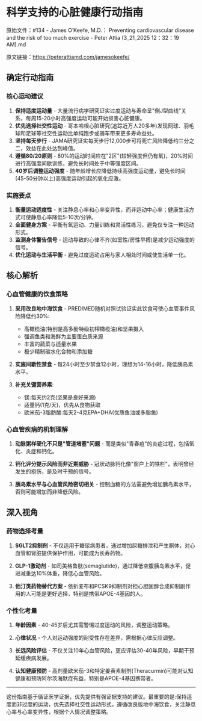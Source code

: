 # 科学支持的心脏健康行动指南

原始文件：#134 - James O’Keefe, M.D.： Preventing cardiovascular disease and the risk of too much exercise - Peter Attia (3_21_2025 12：32：19 AM).md

原文链接：https://peterattiamd.com/jamesokeefe/

## 确定行动指南

### 核心运动建议
1. **保持适度运动量** - 大量流行病学研究证实过度运动与寿命呈"倒J型曲线"关系，每周15-20小时高强度运动可能开始损害心脏健康。
2. **优先选择社交性运动** - 哥本哈根心脏研究(追踪近万人20多年)发现网球、羽毛球和足球等社交性运动比单纯跑步或骑车带来更多寿命益处。
3. **坚持每天步行** - JAMA研究证实每天步行12,000步可将死亡风险降低约三分之二，效益在此处达到峰值。
4. **遵循80/20原则** - 80%的运动时间应在"2区"(较轻强度但仍有氧)，20%时间进行高强度间歇训练，避免长时间处于中等强度区间。
5. **40岁后调整运动强度** - 随年龄增长应降低持续高强度运动量，避免长时间(45-50分钟以上)高强度运动引起的氧化应激。

### 实施要点
1. **衡量运动适度性** - 关注静息心率和心率变异性，而非运动中心率；健康生活方式可使静息心率降低5-10次/分钟。
2. **全面健身方案** - 平衡有氧运动、力量训练和灵活性练习，避免仅专注一种运动形式。
3. **监测身体警告信号** - 运动导致的心律不齐(如室性/房性早搏)是减少运动强度的信号。
4. **优化运动与生活平衡** - 避免过度运动占用与家人相处时间或使生活单一化。

## 核心解析

### 心血管健康的饮食策略
1. **采用改良地中海饮食** - PREDIMED随机对照试验证实此饮食可使心血管事件风险降低约30%:
   - 高橄榄油(特别是高多酚特级初榨橄榄油)和坚果摄入
   - 强调鱼类和海鲜为主要蛋白质来源
   - 丰富的蔬菜与适量水果
   - 极少精制碳水化合物和添加糖

2. **实施间歇性禁食** - 每24小时至少禁食12小时，理想为14-16小时，降低胰岛素水平。

3. **补充关键营养素**:
   - 镁:每天约2克(坚果是良好来源)
   - 适量钙(1克/天)，优先从食物获取
   - 欧米茄-3脂肪酸:每天2-4克EPA+DHA(优质鱼油或多脂鱼)

### 心血管疾病的机制理解
1. **动脉粥样硬化不只是"管道堵塞"问题** - 而是类似"青春痘"的炎症过程，包括氧化、炎症和钙化。

2. **钙化评分提示风险而非近期威胁** - 冠状动脉钙化像"窗户上的铁栏"，表明曾经发生的损伤，是及时干预的信号。

3. **胰岛素水平与心血管风险密切相关** - 控制血糖的方法需避免增加胰岛素水平，否则可能增加而非降低风险。

## 深入视角

### 药物选择考量
1. **SGLT2抑制剂** - 不仅适用于糖尿病患者，通过增加尿糖排泄和产生酮体，对心血管和肾脏提供保护作用，可能成为长寿药物。

2. **GLP-1激动剂** - 如司美格鲁肽(semaglutide)，通过降低空腹胰岛素水平，促进减重达10%体重，降低心血管风险。

3. **他汀类药物替代方案** - 依折麦布和PCSK9抑制剂对担心胆固醇合成抑制副作用的人可能是更好选择，特别是携带APOE-4基因的人。

### 个性化考量
1. **年龄因素** - 40-45岁后尤其需警惕过度运动的风险，调整运动策略。

2. **心律状况** - 个人对运动强度的耐受性存在差异，需根据心律反应调整。

3. **长远风险评估** - 不仅关注10年心血管风险，更应评估30-40年风险，早期干预延缓疾病发展。

4. **认知健康预防** - 高剂量欧米茄-3和特定姜黄素制剂(Theracurmin)可能对认知健康和预防阿尔茨海默症有益，特别是APOE-4基因携带者。

---

这份指南基于循证医学证据，优先提供有强证据支持的建议。最重要的是:保持适度而非过度的运动，优先选择社交性运动形式，遵循改良版地中海饮食，关注静息心率与心率变异性，根据个人情况调整策略。